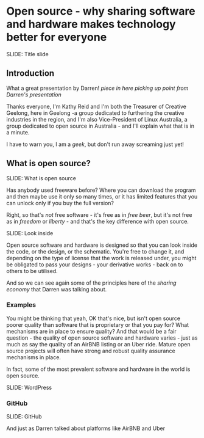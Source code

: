 # Open source - why sharing software and hardware makes technology better for everyone

SLIDE: Title slide

## Introduction
What a great presentation by Darren!
_piece in here picking up point from Darren's presentation_

Thanks everyone, I'm Kathy Reid and I'm both the Treasurer of Creative Geelong, here in Geelong -a group dedicated to furthering the creative industries in the region, and I'm also Vice-President of Linux Australia, a group dedicated to open source in Australia - and I'll explain what that is in a minute.

I have to warn you, I am a *geek*, but don't run away screaming just yet!

## What is open source?

SLIDE: What is open source

Has anybody used freeware before? Where you can download the program and then maybe use it only so many times, or it has limited features that you can unlock only if you buy the full version?

Right, so that's *not* free software - it's free as in *free beer*, but it's not free as in *freedom* or *liberty* - and that's the key difference with open source.

SLIDE: Look inside

Open source software and hardware is designed so that you can look inside the code, or the design, or the schematic. You're free to change it, and depending on the type of license that the work is released under, you might be obligated to pass your designs - your derivative works - back on to others to be utilised.

And so we can see again some of the principles here of the *sharing economy* that Darren was talking about.

### Examples

You might be thinking that yeah, OK that's nice, but isn't open source poorer quality than software that is proprietary or that you pay for? What mechanisms are in place to ensure quality? And that would be a fair question - the quality of open source software and hardware varies - just as much as say the quality of an AirBNB listing or an Uber ride. Mature open source projects will often have strong and robust quality assurance mechanisms in place.

In fact, some of the most prevalent software and hardware in the world is open source.

SLIDE: WordPress




### GitHub

SLIDE: GitHub

And just as Darren talked about platforms like AirBNB and Uber
